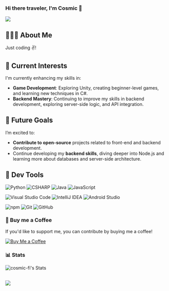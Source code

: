 
### Hi there traveler, I'm Cosmic 👋

<img src="https://user-images.githubusercontent.com/73097560/115834477-dbab4500-a447-11eb-908a-139a6edaec5c.gif">

## 👨🏽‍🦱 About Me
Just coding ✌️!

## 🌱 Current Interests
I'm currently enhancing my skills in:
- **Game Development**: Exploring Unity, creating beginner-level games, and learning new techniques in C#.
- **Backend Mastery**: Continuing to improve my skills in backend development, exploring server-side logic, and API integration.

## 🚀 Future Goals
I’m excited to:
- **Contribute to open-source** projects related to front-end and backend development.
- Continue developing my **backend skills**, diving deeper into Node.js and learning more about databases and server-side architecture.

## 🧩 Dev Tools
![Python](https://img.shields.io/badge/Python-3776AB?style=flat-square&logo=Python&logoColor=white)
![CSHARP](https://img.shields.io/badge/CS-A8B9CC?style=flat-square&logo=CSHARP&logoColor=blue)
![Java](https://img.shields.io/badge/Java-FFFFFF?style=flat-square&logo=Java&logoColor=black)
![JavaScript](https://img.shields.io/badge/JavaScript-F7DF1E?style=flat-square&logo=JavaScript&logoColor=white)

![Visual Studio Code](https://img.shields.io/badge/Visual_Studio-Code-007ACC?style=flat-square&logo=Visual-Studio-Code&logoColor=white)
![IntelliJ IDEA](https://img.shields.io/badge/IntelliJ-IDEA-007ACC?style=flat-square&logo=IntelliJ-IDEA&logoColor=white)
![Android Studio](https://img.shields.io/badge/Android-Studio-F37626?style=flat-square&logo=Android-Studio&logoColor=green)

![npm](https://img.shields.io/badge/npm-CB3837?style=flat-square&logo=npm&logoColor=white)
![Git](https://img.shields.io/badge/Git-F05032?style=flat-square&logo=Git&logoColor=white)
![GitHub](https://img.shields.io/badge/GitHub-181717?style=flat-square&logo=GitHub&logoColor=white)

### 🍵 Buy me a Coffee
If you'd like to support me, you can contribute by buying me a coffee!

[![Buy Me a Coffee](https://img.shields.io/badge/Buy%20Me%20a%20Coffee-Support%20Development-yellow.svg)](https://www.buymeacoffee.com/cosmic_fi)
<br>
### 📊 Stats

<!--- stats & Trophy (start) -->
![cosmic-fi's Stats](https://github-readme-stats.vercel.app/api?username=cosmic-fi&theme=jolly&show_icons=true&hide_border=true&count_private=false)
<!--- stats (end) -->

<br>

<!--horizontal divider(gradiant)-->
<img src="https://user-images.githubusercontent.com/73097560/115834477-dbab4500-a447-11eb-908a-139a6edaec5c.gif">

